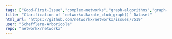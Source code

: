 ```yaml
---
tags: ["Good-First-Issue","complex-networks","graph-algorithms","graph-analysis","graph-generation","graph-theory","graph-visualization","python","spec-0","spec-1","spec-4","type-Documentation"]
title: "Clarification of `networkx.karate_club_graph()` Dataset"
html_url: "https://github.com/networkx/networkx/issues/7519"
user: "Schefflera-Arboricola"
repo: "networkx/networkx"
---
```


